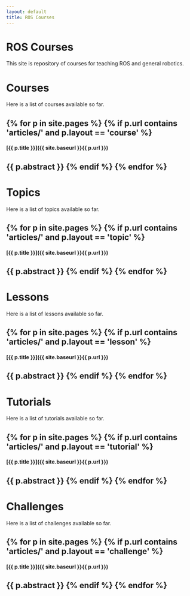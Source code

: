 ```yaml
---
layout: default
title: ROS Courses
---
```


# ROS Courses

This site is repository of courses for teaching ROS and general robotics. 


# Courses

Here is a list of courses available so far. 


{% for p in site.pages %}
    {% if p.url contains 'articles/' and p.layout == 'course' %}
----

#### [{{ p.title }}]({{ site.baseurl }}{{ p.url }})

{{ p.abstract }}
    {% endif %}
{% endfor %}
----

# Topics

Here is a list of topics available so far. 


{% for p in site.pages %}
    {% if p.url contains 'articles/' and p.layout == 'topic' %}
----

#### [{{ p.title }}]({{ site.baseurl }}{{ p.url }})

{{ p.abstract }}
    {% endif %}
{% endfor %}
----



# Lessons

Here is a list of lessons available so far. 


{% for p in site.pages %}
    {% if p.url contains 'articles/' and p.layout == 'lesson' %}
----

#### [{{ p.title }}]({{ site.baseurl }}{{ p.url }})

{{ p.abstract }}
    {% endif %}
{% endfor %}
----

# Tutorials

Here is a list of tutorials available so far. 


{% for p in site.pages %}
    {% if p.url contains 'articles/' and p.layout == 'tutorial' %}
----

#### [{{ p.title }}]({{ site.baseurl }}{{ p.url }})

{{ p.abstract }}
    {% endif %}
{% endfor %}
----

# Challenges

Here is a list of challenges available so far. 


{% for p in site.pages %}
    {% if p.url contains 'articles/' and p.layout == 'challenge' %}
----

#### [{{ p.title }}]({{ site.baseurl }}{{ p.url }})

{{ p.abstract }}
    {% endif %}
{% endfor %}
----

